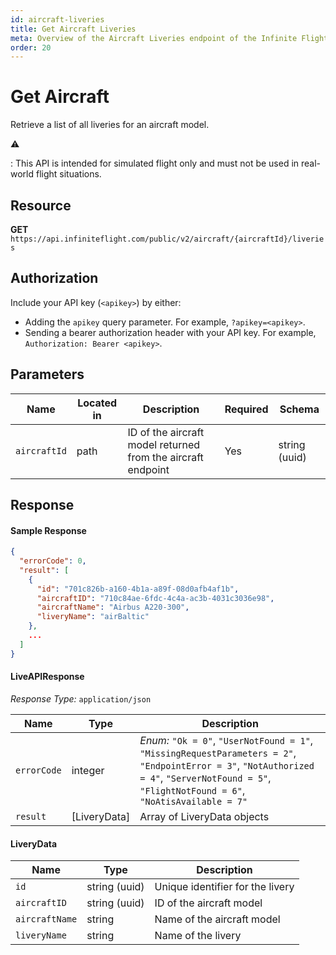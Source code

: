 ```yaml
---
id: aircraft-liveries
title: Get Aircraft Liveries
meta: Overview of the Aircraft Liveries endpoint of the Infinite Flight Live API
order: 20
---
```


# Get Aircraft

Retrieve a list of all liveries for an aircraft model.

⚠️

: This API is intended for simulated flight only and must not be used in real-world flight situations.


## Resource

**GET** `https://api.infiniteflight.com/public/v2/aircraft/{aircraftId}/liveries`

## Authorization

Include your API key (`<apikey>`) by either:

- Adding the `apikey` query parameter. For example, `?apikey=<apikey>`.
- Sending a bearer authorization header with your API key. For example, `Authorization: Bearer <apikey>`.

## Parameters

| Name         | Located in | Description                                                  | Required | Schema        |
| ------------ | ---------- | ------------------------------------------------------------ | -------- | ------------- |
| `aircraftId` | path       | ID of the aircraft model returned from the aircraft endpoint | Yes      | string (uuid) |

## Response

#### Sample Response

```json
{
  "errorCode": 0,
  "result": [
    {
      "id": "701c826b-a160-4b1a-a89f-08d0afb4af1b",
      "aircraftID": "710c84ae-6fdc-4c4a-ac3b-4031c3036e98",
      "aircraftName": "Airbus A220-300",
      "liveryName": "airBaltic"
    },
    ...
  ]
}
```

#### LiveAPIResponse

*Response Type:* `application/json`

| Name        | Type          | Description                                                  |
| ----------- | ------------- | ------------------------------------------------------------ |
| `errorCode` | integer       | _Enum:_ `"Ok = 0"`, `"UserNotFound = 1"`, `"MissingRequestParameters = 2"`, `"EndpointError = 3"`, `"NotAuthorized = 4"`, `"ServerNotFound = 5"`, `"FlightNotFound = 6"`, `"NoAtisAvailable = 7"` |
| `result`    | [LiveryData] | Array of LiveryData objects                                 |

#### LiveryData

| Name           | Type          | Description                      |
| -------------- | ------------- | -------------------------------- |
| `id`           | string (uuid) | Unique identifier for the livery |
| `aircraftID`   | string (uuid) | ID of the aircraft model         |
| `aircraftName` | string        | Name of the aircraft model       |
| `liveryName`   | string        | Name of the livery               |
